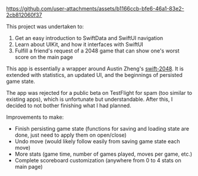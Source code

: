 

https://github.com/user-attachments/assets/b1166ccb-bfe6-46a1-83e2-2cb812060f37



This project was undertaken to:
1. Get an easy introduction to SwiftData and SwiftUI navigation
2. Learn about UIKit, and how it interfaces with SwiftUI
3. Fulfill a friend's request of a 2048 game that can show one's worst score on the main page

This app is essentially a wrapper around Austin Zheng's [swift-2048](https://github.com/austinzheng/swift-2048). It is extended with statistics, an updated UI, and the beginnings of persisted game state. 

The app was rejected for a public beta on TestFlight for spam (too similar to existing apps), which is unfortunate but understandable. After this, I decided to not bother finishing what I had planned.

Improvements to make:
- Finish persisting game state (functions for saving and loading state are done, just need to apply them on open/close)
- Undo move (would likely follow easily from saving game state each move)
- More stats (game time, number of games played, moves per game, etc.)
- Complete scoreboard customization (anywhere from 0 to 4 stats on main page)
